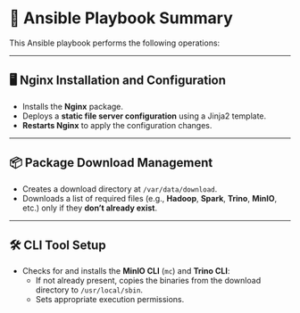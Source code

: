 # 📘 Ansible Playbook Summary

This Ansible playbook performs the following operations:

---

## 🖥️ Nginx Installation and Configuration

- Installs the **Nginx** package.
- Deploys a **static file server configuration** using a Jinja2 template.
- **Restarts Nginx** to apply the configuration changes.

---

## 📦 Package Download Management

- Creates a download directory at `/var/data/download`.
- Downloads a list of required files (e.g., **Hadoop**, **Spark**, **Trino**, **MinIO**, etc.) only if they **don’t already exist**.

---

## 🛠️ CLI Tool Setup

- Checks for and installs the **MinIO CLI** (`mc`) and **Trino CLI**:
  - If not already present, copies the binaries from the download directory to `/usr/local/sbin`.
  - Sets appropriate execution permissions.

